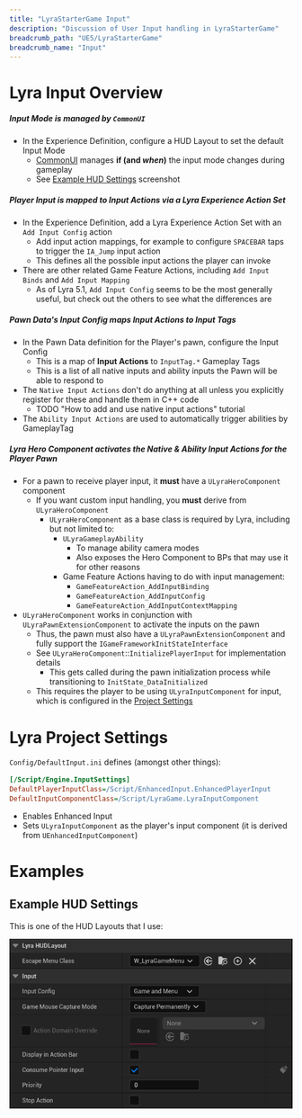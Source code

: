 ```yaml
---
title: "LyraStarterGame Input"
description: "Discussion of User Input handling in LyraStarterGame"
breadcrumb_path: "UE5/LyraStarterGame"
breadcrumb_name: "Input"
---
```


# Lyra Input Overview

##### Input Mode is managed by `CommonUI`

- In the Experience Definition, configure a HUD Layout to set the default Input Mode
  - [CommonUI](/UE5/LyraStarterGame/CommonUI/) manages **if (and *when*)** the input mode changes during gameplay
  - See [Example HUD Settings](#ExampleHUDSettings) screenshot

##### Player Input is mapped to Input Actions via a Lyra Experience Action Set

- In the Experience Definition, add a Lyra Experience Action Set with an `Add Input Config` action
  - Add input action mappings, for example to configure `SPACEBAR` taps to trigger the `IA_Jump` input action
  - This defines all the possible input actions the player can invoke
- There are other related Game Feature Actions, including `Add Input Binds` and `Add Input Mapping`
  - As of Lyra 5.1, `Add Input Config` seems to be the most generally useful, but check out the others to see what the differences are

##### Pawn Data's Input Config maps Input Actions to Input Tags

- In the Pawn Data definition for the Player's pawn, configure the Input Config
  - This is a map of **Input Actions** to `InputTag.*` Gameplay Tags
  - This is a list of all native inputs and ability inputs the Pawn will be able to respond to
- The `Native Input Actions` don't do anything at all unless you explicitly register for these and handle them in C++ code
  - TODO "How to add and use native input actions" tutorial
- The `Ability Input Actions` are used to automatically trigger abilities by GameplayTag

##### Lyra Hero Component activates the Native & Ability Input Actions for the Player Pawn

- For a pawn to receive player input, it **must** have a `ULyraHeroComponent` component
  - If you want custom input handling, you **must** derive from `ULyraHeroComponent`
    - `ULyraHeroComponent` as a base class is required by Lyra, including but not limited to:
      - `ULyraGameplayAbility`
        - To manage ability camera modes
        - Also exposes the Hero Component to BPs that may use it for other reasons
      - Game Feature Actions having to do with input management:
        - `GameFeatureAction_AddInputBinding`
        - `GameFeatureAction_AddInputConfig`
        - `GameFeatureAction_AddInputContextMapping`
- `ULyraHeroComponent` works in conjunction with `ULyraPawnExtensionComponent` to activate the inputs on the pawn
  - Thus, the pawn must also have a `ULyraPawnExtensionComponent` and fully support the `IGameFrameworkInitStateInterface`
  - See `ULyraHeroComponent`::`InitializePlayerInput` for implementation details
    - This gets called during the pawn initialization process while transitioning to `InitState_DataInitialized`
  - This requires the player to be using `ULyraInputComponent` for input, which is configured in the [Project Settings](#ProjectSettings)


<a id='ProjectSettings'></a>
# Lyra Project Settings

`Config/DefaultInput.ini` defines (amongst other things):

```ini
[/Script/Engine.InputSettings]
DefaultPlayerInputClass=/Script/EnhancedInput.EnhancedPlayerInput
DefaultInputComponentClass=/Script/LyraGame.LyraInputComponent
```

- Enables Enhanced Input
- Sets `ULyraInputComponent` as the player's input component (it is derived from `UEnhancedInputComponent`)


# Examples

<a id='ExampleHUDSettings'></a>
## Example HUD Settings

This is one of the HUD Layouts that I use:

![Example HUD Settings](./screenshots/ExampleHUDSettings.png)

